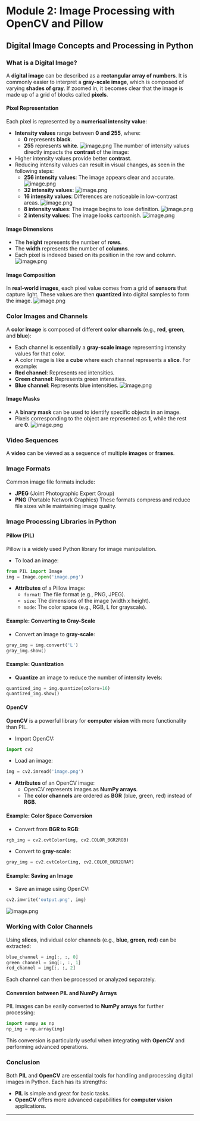 

# Module 2: Image Processing with OpenCV and Pillow
## Digital Image Concepts and Processing in Python
### What is a Digital Image?
A **digital image** can be described as a **rectangular array of numbers**. It is commonly easier to interpret a **gray-scale image**, which is composed of varying **shades of gray**. If zoomed in, it becomes clear that the image is made up of a grid of blocks called **pixels**.
#### Pixel Representation
Each pixel is represented by a **numerical intensity value**:
- **Intensity values** range between **0 and 255**, where:
	- **0** represents **black**.
	- **255** represents **white**.
![image.png](https://prod-files-secure.s3.us-west-2.amazonaws.com/03e82b26-cccb-4906-bb56-adabcbdc0655/fa1bb4aa-313a-44c2-a7b3-7fa4a8432b08/image.png?X-Amz-Algorithm=AWS4-HMAC-SHA256&X-Amz-Content-Sha256=UNSIGNED-PAYLOAD&X-Amz-Credential=ASIAZI2LB4663DR2QATV%2F20250203%2Fus-west-2%2Fs3%2Faws4_request&X-Amz-Date=20250203T231336Z&X-Amz-Expires=3600&X-Amz-Security-Token=IQoJb3JpZ2luX2VjEAcaCXVzLXdlc3QtMiJGMEQCIGkUBZbbFu3cgFgCZktt8Dz9kk%2FkdlEvtsur6BQ5B8%2BCAiAsmL7Jg2KIwx0h0cNhvaXWQ4%2F%2FeoctqKUSg2T96wGcuir%2FAwggEAAaDDYzNzQyMzE4MzgwNSIM7g9I7VxzDjsPshrmKtwDQ2lEGfJXEYPMbQg1WYFTm%2BHTi5Vt0gRqN40ye%2BzqaK0zB7e1JLCmyoCgU22%2FhFQEl4mL%2FN9tLHDKM9r3yCkcqOCJ%2B0nL3SWc0%2Fp6i1WfumO%2BaJh6dE7KHKaWd%2F7s3%2B4Qly13m1XnC2FkDEJCIfTgAyeKqmVF1BuRsddw0lhyopk4Sf%2Bh9snQAjcryJT%2F9MAq%2FF50Q%2BmZXRWilMrp1uOnyniZnPN5uxeRDW0DN91SnnnlZ9GCWpmRyeVuRtX7igZEFwzmZBh%2BvE3hZwKuZncvhr5iSxgBJP%2FBAml9EWZl8BTkmwdVi7kOyOdGIrZfzvSSnLr%2FH%2BbjMYW9XanTwQGN2Ybul4LT6FGM4QdBBTGQY8btv1k4wg%2BIpBue3BED0oPQGBhnr8DfabkvFPmjrW%2BsqJt4ndmaVZcwuOjrJ63i%2F1OOgLV4ucxQhWJd9KUkeD8fxST7Cv%2FeGZwRvEK1WYy8ciXVUXVaeBJkmkVX6JbrcCUZQJbkPzgu9hVykX%2BmOAwBx%2FQAaJvg9zDUmNQ%2BVV8Cn77FxPWNO5uIcuxXUXMpQ1KEb%2FtduTp2Eu6%2BLomzvdW1sQ9CQua68wlx%2B2lPupiqggFmybdX%2BuqEmbp99tEKbEv9zgtF4ToPIJHO6XAw0JOFvQY6pgGRfFa7sbeOGXOkwiaPN9Djm%2BWLp5WV6VbQZLdZyPvdsNyUQAHNazq8SuCuFWRuxISPsvcmc8dOJiWQnA6Uva5zLLS%2BvLo6DwQwUvVFWAbYNWDJk%2F2rHrzJ8rhTBOk0DIsuE5FfdcxYwq59TfB8ej%2BEFGFF523E8oPJB15FTv6eh8Ik3VXfOY%2FborTXk14PTbPDGiV9p%2FPH6lEd0ShkbSJgoSyXDQ1%2B&X-Amz-Signature=35f95690beac6b1725a3e0c04203fef19a3e2af4d9cdf4908eb017bd2a3e6287&X-Amz-SignedHeaders=host&x-id=GetObject)
The number of intensity values directly impacts the **contrast** of the image:
- Higher intensity values provide better **contrast**.
- Reducing intensity values can result in visual changes, as seen in the following steps:
	- **256 intensity values**: The image appears clear and accurate.
![image.png](https://prod-files-secure.s3.us-west-2.amazonaws.com/03e82b26-cccb-4906-bb56-adabcbdc0655/0de7dfb4-99dc-4b87-8932-5165b3c3b775/image.png?X-Amz-Algorithm=AWS4-HMAC-SHA256&X-Amz-Content-Sha256=UNSIGNED-PAYLOAD&X-Amz-Credential=ASIAZI2LB466RTCAJJUY%2F20250203%2Fus-west-2%2Fs3%2Faws4_request&X-Amz-Date=20250203T231336Z&X-Amz-Expires=3600&X-Amz-Security-Token=IQoJb3JpZ2luX2VjEAcaCXVzLXdlc3QtMiJHMEUCIBGfEsExmpwJh6lQGvqYGHEP%2FeAV32htSG5xVb5pY0tWAiEArsMFaxTkBDdHgJa5qLFvPj9e7NALHhFmhNcKyeEfz9Eq%2FwMIIBAAGgw2Mzc0MjMxODM4MDUiDNe77vpFvpE4d9CklCrcAz0s0FMHDY80%2FVypyBPUpRVA%2B7tWaJ7h2ET4jDtR5jIFrFqYbthqEyGgaIb8VE3HmK9G8MleoEnHiJypnBDxXdMVhbB677fGViLzJV03FWuR8jOyGU7gcH8%2ByDOfxoYgdy1lExveVMc9LcxNU7MHvBvFXjy0r7840mGgpu1WkjXqBTbVkVzeI3feIo%2FnAkwTT81NX6Xub%2BF16v%2FswhsPc1eSK5Tw9Q9OtcXuwxLw3SGk%2FHHDIvrucu8%2BxSU9vOFXbrZGeGCfiZgXNkBZlp4p%2FIxuD2q54yKwP%2BHL07lo1ipiin9a23SUGw%2FWRQ78v%2F9zI0g2XXe3UF5Ew47yFGw49DZ0jd6kfFgZYQsh4TJh512Hv1hgkQWgLAt9prxZIr1E9JbhcKhbvLd2Jk8BWKhbhNntQI%2F%2FdPC0hAY%2F4RKCjJsx46WbP%2FMlMDvcN5ZqI66%2BJZtXD5mta460%2FQ0auDrIo4DAD2jsbcafttvPkTfskGi9sKISs0VqbQUb0FMmABUqCa9Es1YiyesX%2FSe%2FPEsAn%2FgZDciBoM5z7V%2FNGbVIY81h94Jg3Ec92iC%2Fsi0s0N3OLsvx%2FBkqcR3E5q0car4znTHB3NT7CxH1GHgblEWXObDQ4vGkCbgTWoJRM1aNMLeUhb0GOqUBpZvy3%2Bkf0bDI2JHm393A%2FFdBuzBFmmT9BYxvRZmyNMibT%2BsYl9cPZFH3v%2FgeS7bf0Et8r2qUzzaiMQH%2F5GFs8DW4aY3prdfF1yW1lQ2Vi3Ktvvk8zLwTosHoBWi1JhHVItr%2F%2Fs%2BYyECpx2TNNM5SmhVjnNFFfwFjdOJVO6GAUYjriWdfYxbKJ7QUj49aZMipJ52b50Y7YHTPxcwW6jAiDIJr3Rac&X-Amz-Signature=f4278f0c96e25fc7950dbc6de3a1f5062776ed29015ba008374c0d7ec5e2cdee&X-Amz-SignedHeaders=host&x-id=GetObject)
	- **32 intensity values:**
![image.png](https://prod-files-secure.s3.us-west-2.amazonaws.com/03e82b26-cccb-4906-bb56-adabcbdc0655/7eb81f08-b190-4c5a-ba2b-2a498a15b2c4/image.png?X-Amz-Algorithm=AWS4-HMAC-SHA256&X-Amz-Content-Sha256=UNSIGNED-PAYLOAD&X-Amz-Credential=ASIAZI2LB466RTCAJJUY%2F20250203%2Fus-west-2%2Fs3%2Faws4_request&X-Amz-Date=20250203T231336Z&X-Amz-Expires=3600&X-Amz-Security-Token=IQoJb3JpZ2luX2VjEAcaCXVzLXdlc3QtMiJHMEUCIBGfEsExmpwJh6lQGvqYGHEP%2FeAV32htSG5xVb5pY0tWAiEArsMFaxTkBDdHgJa5qLFvPj9e7NALHhFmhNcKyeEfz9Eq%2FwMIIBAAGgw2Mzc0MjMxODM4MDUiDNe77vpFvpE4d9CklCrcAz0s0FMHDY80%2FVypyBPUpRVA%2B7tWaJ7h2ET4jDtR5jIFrFqYbthqEyGgaIb8VE3HmK9G8MleoEnHiJypnBDxXdMVhbB677fGViLzJV03FWuR8jOyGU7gcH8%2ByDOfxoYgdy1lExveVMc9LcxNU7MHvBvFXjy0r7840mGgpu1WkjXqBTbVkVzeI3feIo%2FnAkwTT81NX6Xub%2BF16v%2FswhsPc1eSK5Tw9Q9OtcXuwxLw3SGk%2FHHDIvrucu8%2BxSU9vOFXbrZGeGCfiZgXNkBZlp4p%2FIxuD2q54yKwP%2BHL07lo1ipiin9a23SUGw%2FWRQ78v%2F9zI0g2XXe3UF5Ew47yFGw49DZ0jd6kfFgZYQsh4TJh512Hv1hgkQWgLAt9prxZIr1E9JbhcKhbvLd2Jk8BWKhbhNntQI%2F%2FdPC0hAY%2F4RKCjJsx46WbP%2FMlMDvcN5ZqI66%2BJZtXD5mta460%2FQ0auDrIo4DAD2jsbcafttvPkTfskGi9sKISs0VqbQUb0FMmABUqCa9Es1YiyesX%2FSe%2FPEsAn%2FgZDciBoM5z7V%2FNGbVIY81h94Jg3Ec92iC%2Fsi0s0N3OLsvx%2FBkqcR3E5q0car4znTHB3NT7CxH1GHgblEWXObDQ4vGkCbgTWoJRM1aNMLeUhb0GOqUBpZvy3%2Bkf0bDI2JHm393A%2FFdBuzBFmmT9BYxvRZmyNMibT%2BsYl9cPZFH3v%2FgeS7bf0Et8r2qUzzaiMQH%2F5GFs8DW4aY3prdfF1yW1lQ2Vi3Ktvvk8zLwTosHoBWi1JhHVItr%2F%2Fs%2BYyECpx2TNNM5SmhVjnNFFfwFjdOJVO6GAUYjriWdfYxbKJ7QUj49aZMipJ52b50Y7YHTPxcwW6jAiDIJr3Rac&X-Amz-Signature=4a44e74e134667de5c935294bd9f042d24c80b85212cd88f4f279598b6a63105&X-Amz-SignedHeaders=host&x-id=GetObject)
	- **16 intensity values**: Differences are noticeable in low-contrast areas.
![image.png](https://prod-files-secure.s3.us-west-2.amazonaws.com/03e82b26-cccb-4906-bb56-adabcbdc0655/6bf56d44-9a14-4b7b-98c2-1f00b8630f0c/image.png?X-Amz-Algorithm=AWS4-HMAC-SHA256&X-Amz-Content-Sha256=UNSIGNED-PAYLOAD&X-Amz-Credential=ASIAZI2LB466RTCAJJUY%2F20250203%2Fus-west-2%2Fs3%2Faws4_request&X-Amz-Date=20250203T231336Z&X-Amz-Expires=3600&X-Amz-Security-Token=IQoJb3JpZ2luX2VjEAcaCXVzLXdlc3QtMiJHMEUCIBGfEsExmpwJh6lQGvqYGHEP%2FeAV32htSG5xVb5pY0tWAiEArsMFaxTkBDdHgJa5qLFvPj9e7NALHhFmhNcKyeEfz9Eq%2FwMIIBAAGgw2Mzc0MjMxODM4MDUiDNe77vpFvpE4d9CklCrcAz0s0FMHDY80%2FVypyBPUpRVA%2B7tWaJ7h2ET4jDtR5jIFrFqYbthqEyGgaIb8VE3HmK9G8MleoEnHiJypnBDxXdMVhbB677fGViLzJV03FWuR8jOyGU7gcH8%2ByDOfxoYgdy1lExveVMc9LcxNU7MHvBvFXjy0r7840mGgpu1WkjXqBTbVkVzeI3feIo%2FnAkwTT81NX6Xub%2BF16v%2FswhsPc1eSK5Tw9Q9OtcXuwxLw3SGk%2FHHDIvrucu8%2BxSU9vOFXbrZGeGCfiZgXNkBZlp4p%2FIxuD2q54yKwP%2BHL07lo1ipiin9a23SUGw%2FWRQ78v%2F9zI0g2XXe3UF5Ew47yFGw49DZ0jd6kfFgZYQsh4TJh512Hv1hgkQWgLAt9prxZIr1E9JbhcKhbvLd2Jk8BWKhbhNntQI%2F%2FdPC0hAY%2F4RKCjJsx46WbP%2FMlMDvcN5ZqI66%2BJZtXD5mta460%2FQ0auDrIo4DAD2jsbcafttvPkTfskGi9sKISs0VqbQUb0FMmABUqCa9Es1YiyesX%2FSe%2FPEsAn%2FgZDciBoM5z7V%2FNGbVIY81h94Jg3Ec92iC%2Fsi0s0N3OLsvx%2FBkqcR3E5q0car4znTHB3NT7CxH1GHgblEWXObDQ4vGkCbgTWoJRM1aNMLeUhb0GOqUBpZvy3%2Bkf0bDI2JHm393A%2FFdBuzBFmmT9BYxvRZmyNMibT%2BsYl9cPZFH3v%2FgeS7bf0Et8r2qUzzaiMQH%2F5GFs8DW4aY3prdfF1yW1lQ2Vi3Ktvvk8zLwTosHoBWi1JhHVItr%2F%2Fs%2BYyECpx2TNNM5SmhVjnNFFfwFjdOJVO6GAUYjriWdfYxbKJ7QUj49aZMipJ52b50Y7YHTPxcwW6jAiDIJr3Rac&X-Amz-Signature=9dd20076cc628b46a9f32b6199d194fb7d564ff17cbec8018d466a225adcc275&X-Amz-SignedHeaders=host&x-id=GetObject)
	- **8 intensity values**: The image begins to lose definition.
![image.png](https://prod-files-secure.s3.us-west-2.amazonaws.com/03e82b26-cccb-4906-bb56-adabcbdc0655/cca05878-ca1a-43e0-8bec-1d146756f9ae/image.png?X-Amz-Algorithm=AWS4-HMAC-SHA256&X-Amz-Content-Sha256=UNSIGNED-PAYLOAD&X-Amz-Credential=ASIAZI2LB466RTCAJJUY%2F20250203%2Fus-west-2%2Fs3%2Faws4_request&X-Amz-Date=20250203T231336Z&X-Amz-Expires=3600&X-Amz-Security-Token=IQoJb3JpZ2luX2VjEAcaCXVzLXdlc3QtMiJHMEUCIBGfEsExmpwJh6lQGvqYGHEP%2FeAV32htSG5xVb5pY0tWAiEArsMFaxTkBDdHgJa5qLFvPj9e7NALHhFmhNcKyeEfz9Eq%2FwMIIBAAGgw2Mzc0MjMxODM4MDUiDNe77vpFvpE4d9CklCrcAz0s0FMHDY80%2FVypyBPUpRVA%2B7tWaJ7h2ET4jDtR5jIFrFqYbthqEyGgaIb8VE3HmK9G8MleoEnHiJypnBDxXdMVhbB677fGViLzJV03FWuR8jOyGU7gcH8%2ByDOfxoYgdy1lExveVMc9LcxNU7MHvBvFXjy0r7840mGgpu1WkjXqBTbVkVzeI3feIo%2FnAkwTT81NX6Xub%2BF16v%2FswhsPc1eSK5Tw9Q9OtcXuwxLw3SGk%2FHHDIvrucu8%2BxSU9vOFXbrZGeGCfiZgXNkBZlp4p%2FIxuD2q54yKwP%2BHL07lo1ipiin9a23SUGw%2FWRQ78v%2F9zI0g2XXe3UF5Ew47yFGw49DZ0jd6kfFgZYQsh4TJh512Hv1hgkQWgLAt9prxZIr1E9JbhcKhbvLd2Jk8BWKhbhNntQI%2F%2FdPC0hAY%2F4RKCjJsx46WbP%2FMlMDvcN5ZqI66%2BJZtXD5mta460%2FQ0auDrIo4DAD2jsbcafttvPkTfskGi9sKISs0VqbQUb0FMmABUqCa9Es1YiyesX%2FSe%2FPEsAn%2FgZDciBoM5z7V%2FNGbVIY81h94Jg3Ec92iC%2Fsi0s0N3OLsvx%2FBkqcR3E5q0car4znTHB3NT7CxH1GHgblEWXObDQ4vGkCbgTWoJRM1aNMLeUhb0GOqUBpZvy3%2Bkf0bDI2JHm393A%2FFdBuzBFmmT9BYxvRZmyNMibT%2BsYl9cPZFH3v%2FgeS7bf0Et8r2qUzzaiMQH%2F5GFs8DW4aY3prdfF1yW1lQ2Vi3Ktvvk8zLwTosHoBWi1JhHVItr%2F%2Fs%2BYyECpx2TNNM5SmhVjnNFFfwFjdOJVO6GAUYjriWdfYxbKJ7QUj49aZMipJ52b50Y7YHTPxcwW6jAiDIJr3Rac&X-Amz-Signature=f9e69612d5b2527764d18f27ec8b257f495deeccee1877014c63c8d3fae5ac84&X-Amz-SignedHeaders=host&x-id=GetObject)
	- **2 intensity values**: The image looks cartoonish.
![image.png](https://prod-files-secure.s3.us-west-2.amazonaws.com/03e82b26-cccb-4906-bb56-adabcbdc0655/12da64d7-6b97-44e0-bc2c-52b9c47ce212/image.png?X-Amz-Algorithm=AWS4-HMAC-SHA256&X-Amz-Content-Sha256=UNSIGNED-PAYLOAD&X-Amz-Credential=ASIAZI2LB466RTCAJJUY%2F20250203%2Fus-west-2%2Fs3%2Faws4_request&X-Amz-Date=20250203T231336Z&X-Amz-Expires=3600&X-Amz-Security-Token=IQoJb3JpZ2luX2VjEAcaCXVzLXdlc3QtMiJHMEUCIBGfEsExmpwJh6lQGvqYGHEP%2FeAV32htSG5xVb5pY0tWAiEArsMFaxTkBDdHgJa5qLFvPj9e7NALHhFmhNcKyeEfz9Eq%2FwMIIBAAGgw2Mzc0MjMxODM4MDUiDNe77vpFvpE4d9CklCrcAz0s0FMHDY80%2FVypyBPUpRVA%2B7tWaJ7h2ET4jDtR5jIFrFqYbthqEyGgaIb8VE3HmK9G8MleoEnHiJypnBDxXdMVhbB677fGViLzJV03FWuR8jOyGU7gcH8%2ByDOfxoYgdy1lExveVMc9LcxNU7MHvBvFXjy0r7840mGgpu1WkjXqBTbVkVzeI3feIo%2FnAkwTT81NX6Xub%2BF16v%2FswhsPc1eSK5Tw9Q9OtcXuwxLw3SGk%2FHHDIvrucu8%2BxSU9vOFXbrZGeGCfiZgXNkBZlp4p%2FIxuD2q54yKwP%2BHL07lo1ipiin9a23SUGw%2FWRQ78v%2F9zI0g2XXe3UF5Ew47yFGw49DZ0jd6kfFgZYQsh4TJh512Hv1hgkQWgLAt9prxZIr1E9JbhcKhbvLd2Jk8BWKhbhNntQI%2F%2FdPC0hAY%2F4RKCjJsx46WbP%2FMlMDvcN5ZqI66%2BJZtXD5mta460%2FQ0auDrIo4DAD2jsbcafttvPkTfskGi9sKISs0VqbQUb0FMmABUqCa9Es1YiyesX%2FSe%2FPEsAn%2FgZDciBoM5z7V%2FNGbVIY81h94Jg3Ec92iC%2Fsi0s0N3OLsvx%2FBkqcR3E5q0car4znTHB3NT7CxH1GHgblEWXObDQ4vGkCbgTWoJRM1aNMLeUhb0GOqUBpZvy3%2Bkf0bDI2JHm393A%2FFdBuzBFmmT9BYxvRZmyNMibT%2BsYl9cPZFH3v%2FgeS7bf0Et8r2qUzzaiMQH%2F5GFs8DW4aY3prdfF1yW1lQ2Vi3Ktvvk8zLwTosHoBWi1JhHVItr%2F%2Fs%2BYyECpx2TNNM5SmhVjnNFFfwFjdOJVO6GAUYjriWdfYxbKJ7QUj49aZMipJ52b50Y7YHTPxcwW6jAiDIJr3Rac&X-Amz-Signature=70e1ee03e07e974d37560fa9dd17c1dd3e4c078d92915408ba0ffd70285e5edd&X-Amz-SignedHeaders=host&x-id=GetObject)
#### Image Dimensions
- The **height** represents the number of **rows**.
- The **width** represents the number of **columns**.
- Each pixel is indexed based on its position in the row and column.
![image.png](https://prod-files-secure.s3.us-west-2.amazonaws.com/03e82b26-cccb-4906-bb56-adabcbdc0655/ff056335-e79e-4491-b508-30cd45b6c194/image.png?X-Amz-Algorithm=AWS4-HMAC-SHA256&X-Amz-Content-Sha256=UNSIGNED-PAYLOAD&X-Amz-Credential=ASIAZI2LB4663DR2QATV%2F20250203%2Fus-west-2%2Fs3%2Faws4_request&X-Amz-Date=20250203T231336Z&X-Amz-Expires=3600&X-Amz-Security-Token=IQoJb3JpZ2luX2VjEAcaCXVzLXdlc3QtMiJGMEQCIGkUBZbbFu3cgFgCZktt8Dz9kk%2FkdlEvtsur6BQ5B8%2BCAiAsmL7Jg2KIwx0h0cNhvaXWQ4%2F%2FeoctqKUSg2T96wGcuir%2FAwggEAAaDDYzNzQyMzE4MzgwNSIM7g9I7VxzDjsPshrmKtwDQ2lEGfJXEYPMbQg1WYFTm%2BHTi5Vt0gRqN40ye%2BzqaK0zB7e1JLCmyoCgU22%2FhFQEl4mL%2FN9tLHDKM9r3yCkcqOCJ%2B0nL3SWc0%2Fp6i1WfumO%2BaJh6dE7KHKaWd%2F7s3%2B4Qly13m1XnC2FkDEJCIfTgAyeKqmVF1BuRsddw0lhyopk4Sf%2Bh9snQAjcryJT%2F9MAq%2FF50Q%2BmZXRWilMrp1uOnyniZnPN5uxeRDW0DN91SnnnlZ9GCWpmRyeVuRtX7igZEFwzmZBh%2BvE3hZwKuZncvhr5iSxgBJP%2FBAml9EWZl8BTkmwdVi7kOyOdGIrZfzvSSnLr%2FH%2BbjMYW9XanTwQGN2Ybul4LT6FGM4QdBBTGQY8btv1k4wg%2BIpBue3BED0oPQGBhnr8DfabkvFPmjrW%2BsqJt4ndmaVZcwuOjrJ63i%2F1OOgLV4ucxQhWJd9KUkeD8fxST7Cv%2FeGZwRvEK1WYy8ciXVUXVaeBJkmkVX6JbrcCUZQJbkPzgu9hVykX%2BmOAwBx%2FQAaJvg9zDUmNQ%2BVV8Cn77FxPWNO5uIcuxXUXMpQ1KEb%2FtduTp2Eu6%2BLomzvdW1sQ9CQua68wlx%2B2lPupiqggFmybdX%2BuqEmbp99tEKbEv9zgtF4ToPIJHO6XAw0JOFvQY6pgGRfFa7sbeOGXOkwiaPN9Djm%2BWLp5WV6VbQZLdZyPvdsNyUQAHNazq8SuCuFWRuxISPsvcmc8dOJiWQnA6Uva5zLLS%2BvLo6DwQwUvVFWAbYNWDJk%2F2rHrzJ8rhTBOk0DIsuE5FfdcxYwq59TfB8ej%2BEFGFF523E8oPJB15FTv6eh8Ik3VXfOY%2FborTXk14PTbPDGiV9p%2FPH6lEd0ShkbSJgoSyXDQ1%2B&X-Amz-Signature=3d480de7b4cabb4caf7fcef013809c20e9cca1fdb5db7cc40fdea3d56385b52d&X-Amz-SignedHeaders=host&x-id=GetObject)
#### Image Composition
In **real-world images**, each pixel value comes from a grid of **sensors** that capture light. These values are then **quantized** into digital samples to form the image.
![image.png](https://prod-files-secure.s3.us-west-2.amazonaws.com/03e82b26-cccb-4906-bb56-adabcbdc0655/0c721ea0-409b-4d32-b630-a00d6f170d18/image.png?X-Amz-Algorithm=AWS4-HMAC-SHA256&X-Amz-Content-Sha256=UNSIGNED-PAYLOAD&X-Amz-Credential=ASIAZI2LB4663DR2QATV%2F20250203%2Fus-west-2%2Fs3%2Faws4_request&X-Amz-Date=20250203T231336Z&X-Amz-Expires=3600&X-Amz-Security-Token=IQoJb3JpZ2luX2VjEAcaCXVzLXdlc3QtMiJGMEQCIGkUBZbbFu3cgFgCZktt8Dz9kk%2FkdlEvtsur6BQ5B8%2BCAiAsmL7Jg2KIwx0h0cNhvaXWQ4%2F%2FeoctqKUSg2T96wGcuir%2FAwggEAAaDDYzNzQyMzE4MzgwNSIM7g9I7VxzDjsPshrmKtwDQ2lEGfJXEYPMbQg1WYFTm%2BHTi5Vt0gRqN40ye%2BzqaK0zB7e1JLCmyoCgU22%2FhFQEl4mL%2FN9tLHDKM9r3yCkcqOCJ%2B0nL3SWc0%2Fp6i1WfumO%2BaJh6dE7KHKaWd%2F7s3%2B4Qly13m1XnC2FkDEJCIfTgAyeKqmVF1BuRsddw0lhyopk4Sf%2Bh9snQAjcryJT%2F9MAq%2FF50Q%2BmZXRWilMrp1uOnyniZnPN5uxeRDW0DN91SnnnlZ9GCWpmRyeVuRtX7igZEFwzmZBh%2BvE3hZwKuZncvhr5iSxgBJP%2FBAml9EWZl8BTkmwdVi7kOyOdGIrZfzvSSnLr%2FH%2BbjMYW9XanTwQGN2Ybul4LT6FGM4QdBBTGQY8btv1k4wg%2BIpBue3BED0oPQGBhnr8DfabkvFPmjrW%2BsqJt4ndmaVZcwuOjrJ63i%2F1OOgLV4ucxQhWJd9KUkeD8fxST7Cv%2FeGZwRvEK1WYy8ciXVUXVaeBJkmkVX6JbrcCUZQJbkPzgu9hVykX%2BmOAwBx%2FQAaJvg9zDUmNQ%2BVV8Cn77FxPWNO5uIcuxXUXMpQ1KEb%2FtduTp2Eu6%2BLomzvdW1sQ9CQua68wlx%2B2lPupiqggFmybdX%2BuqEmbp99tEKbEv9zgtF4ToPIJHO6XAw0JOFvQY6pgGRfFa7sbeOGXOkwiaPN9Djm%2BWLp5WV6VbQZLdZyPvdsNyUQAHNazq8SuCuFWRuxISPsvcmc8dOJiWQnA6Uva5zLLS%2BvLo6DwQwUvVFWAbYNWDJk%2F2rHrzJ8rhTBOk0DIsuE5FfdcxYwq59TfB8ej%2BEFGFF523E8oPJB15FTv6eh8Ik3VXfOY%2FborTXk14PTbPDGiV9p%2FPH6lEd0ShkbSJgoSyXDQ1%2B&X-Amz-Signature=175ef3462520655c6c69a94415cf995e590a0f9bd937f561e15d725fc84fb4d1&X-Amz-SignedHeaders=host&x-id=GetObject)
### Color Images and Channels
A **color image** is composed of different **color channels** (e.g., **red**, **green**, and **blue**):
- Each channel is essentially a **gray-scale image** representing intensity values for that color.
- A color image is like a **cube** where each channel represents a **slice**.
For example:
- **Red channel**: Represents red intensities.
- **Green channel**: Represents green intensities.
- **Blue channel**: Represents blue intensities.
![image.png](https://prod-files-secure.s3.us-west-2.amazonaws.com/03e82b26-cccb-4906-bb56-adabcbdc0655/c0cc17c9-842f-413f-82e8-f3f44278cf74/image.png?X-Amz-Algorithm=AWS4-HMAC-SHA256&X-Amz-Content-Sha256=UNSIGNED-PAYLOAD&X-Amz-Credential=ASIAZI2LB4663DR2QATV%2F20250203%2Fus-west-2%2Fs3%2Faws4_request&X-Amz-Date=20250203T231336Z&X-Amz-Expires=3600&X-Amz-Security-Token=IQoJb3JpZ2luX2VjEAcaCXVzLXdlc3QtMiJGMEQCIGkUBZbbFu3cgFgCZktt8Dz9kk%2FkdlEvtsur6BQ5B8%2BCAiAsmL7Jg2KIwx0h0cNhvaXWQ4%2F%2FeoctqKUSg2T96wGcuir%2FAwggEAAaDDYzNzQyMzE4MzgwNSIM7g9I7VxzDjsPshrmKtwDQ2lEGfJXEYPMbQg1WYFTm%2BHTi5Vt0gRqN40ye%2BzqaK0zB7e1JLCmyoCgU22%2FhFQEl4mL%2FN9tLHDKM9r3yCkcqOCJ%2B0nL3SWc0%2Fp6i1WfumO%2BaJh6dE7KHKaWd%2F7s3%2B4Qly13m1XnC2FkDEJCIfTgAyeKqmVF1BuRsddw0lhyopk4Sf%2Bh9snQAjcryJT%2F9MAq%2FF50Q%2BmZXRWilMrp1uOnyniZnPN5uxeRDW0DN91SnnnlZ9GCWpmRyeVuRtX7igZEFwzmZBh%2BvE3hZwKuZncvhr5iSxgBJP%2FBAml9EWZl8BTkmwdVi7kOyOdGIrZfzvSSnLr%2FH%2BbjMYW9XanTwQGN2Ybul4LT6FGM4QdBBTGQY8btv1k4wg%2BIpBue3BED0oPQGBhnr8DfabkvFPmjrW%2BsqJt4ndmaVZcwuOjrJ63i%2F1OOgLV4ucxQhWJd9KUkeD8fxST7Cv%2FeGZwRvEK1WYy8ciXVUXVaeBJkmkVX6JbrcCUZQJbkPzgu9hVykX%2BmOAwBx%2FQAaJvg9zDUmNQ%2BVV8Cn77FxPWNO5uIcuxXUXMpQ1KEb%2FtduTp2Eu6%2BLomzvdW1sQ9CQua68wlx%2B2lPupiqggFmybdX%2BuqEmbp99tEKbEv9zgtF4ToPIJHO6XAw0JOFvQY6pgGRfFa7sbeOGXOkwiaPN9Djm%2BWLp5WV6VbQZLdZyPvdsNyUQAHNazq8SuCuFWRuxISPsvcmc8dOJiWQnA6Uva5zLLS%2BvLo6DwQwUvVFWAbYNWDJk%2F2rHrzJ8rhTBOk0DIsuE5FfdcxYwq59TfB8ej%2BEFGFF523E8oPJB15FTv6eh8Ik3VXfOY%2FborTXk14PTbPDGiV9p%2FPH6lEd0ShkbSJgoSyXDQ1%2B&X-Amz-Signature=4b2043bce571d575cea2a85c77762032cf8a6ad38a72f00d0f5eba46ef6b07b7&X-Amz-SignedHeaders=host&x-id=GetObject)
#### Image Masks
- A **binary mask** can be used to identify specific objects in an image.
- Pixels corresponding to the object are represented as **1**, while the rest are **0**.
![image.png](https://prod-files-secure.s3.us-west-2.amazonaws.com/03e82b26-cccb-4906-bb56-adabcbdc0655/667eab4d-d19d-4618-81d0-663b6beb002c/image.png?X-Amz-Algorithm=AWS4-HMAC-SHA256&X-Amz-Content-Sha256=UNSIGNED-PAYLOAD&X-Amz-Credential=ASIAZI2LB4663DR2QATV%2F20250203%2Fus-west-2%2Fs3%2Faws4_request&X-Amz-Date=20250203T231336Z&X-Amz-Expires=3600&X-Amz-Security-Token=IQoJb3JpZ2luX2VjEAcaCXVzLXdlc3QtMiJGMEQCIGkUBZbbFu3cgFgCZktt8Dz9kk%2FkdlEvtsur6BQ5B8%2BCAiAsmL7Jg2KIwx0h0cNhvaXWQ4%2F%2FeoctqKUSg2T96wGcuir%2FAwggEAAaDDYzNzQyMzE4MzgwNSIM7g9I7VxzDjsPshrmKtwDQ2lEGfJXEYPMbQg1WYFTm%2BHTi5Vt0gRqN40ye%2BzqaK0zB7e1JLCmyoCgU22%2FhFQEl4mL%2FN9tLHDKM9r3yCkcqOCJ%2B0nL3SWc0%2Fp6i1WfumO%2BaJh6dE7KHKaWd%2F7s3%2B4Qly13m1XnC2FkDEJCIfTgAyeKqmVF1BuRsddw0lhyopk4Sf%2Bh9snQAjcryJT%2F9MAq%2FF50Q%2BmZXRWilMrp1uOnyniZnPN5uxeRDW0DN91SnnnlZ9GCWpmRyeVuRtX7igZEFwzmZBh%2BvE3hZwKuZncvhr5iSxgBJP%2FBAml9EWZl8BTkmwdVi7kOyOdGIrZfzvSSnLr%2FH%2BbjMYW9XanTwQGN2Ybul4LT6FGM4QdBBTGQY8btv1k4wg%2BIpBue3BED0oPQGBhnr8DfabkvFPmjrW%2BsqJt4ndmaVZcwuOjrJ63i%2F1OOgLV4ucxQhWJd9KUkeD8fxST7Cv%2FeGZwRvEK1WYy8ciXVUXVaeBJkmkVX6JbrcCUZQJbkPzgu9hVykX%2BmOAwBx%2FQAaJvg9zDUmNQ%2BVV8Cn77FxPWNO5uIcuxXUXMpQ1KEb%2FtduTp2Eu6%2BLomzvdW1sQ9CQua68wlx%2B2lPupiqggFmybdX%2BuqEmbp99tEKbEv9zgtF4ToPIJHO6XAw0JOFvQY6pgGRfFa7sbeOGXOkwiaPN9Djm%2BWLp5WV6VbQZLdZyPvdsNyUQAHNazq8SuCuFWRuxISPsvcmc8dOJiWQnA6Uva5zLLS%2BvLo6DwQwUvVFWAbYNWDJk%2F2rHrzJ8rhTBOk0DIsuE5FfdcxYwq59TfB8ej%2BEFGFF523E8oPJB15FTv6eh8Ik3VXfOY%2FborTXk14PTbPDGiV9p%2FPH6lEd0ShkbSJgoSyXDQ1%2B&X-Amz-Signature=af9d7577bae6cf8e8ef8ab69c16c09456e5b2f8088821c6df50d015fa5c9fdb4&X-Amz-SignedHeaders=host&x-id=GetObject)
### Video Sequences
A **video** can be viewed as a sequence of multiple **images** or **frames**.
### Image Formats
Common image file formats include:
- **JPEG** (Joint Photographic Expert Group)
- **PNG** (Portable Network Graphics)
These formats compress and reduce file sizes while maintaining image quality.
### Image Processing Libraries in Python
#### Pillow (PIL)
Pillow is a widely used Python library for image manipulation.
- To load an image:
```python
from PIL import Image
img = Image.open('image.png')
```
- **Attributes** of a Pillow image:
	- `format`: The file format (e.g., PNG, JPEG).
	- `size`: The dimensions of the image (width x height).
	- `mode`: The color space (e.g., RGB, L for grayscale).
#### Example: Converting to Gray-Scale
- Convert an image to **gray-scale**:
```python
gray_img = img.convert('L')
gray_img.show()
```
#### Example: Quantization
- **Quantize** an image to reduce the number of intensity levels:
```python
quantized_img = img.quantize(colors=16)
quantized_img.show()
```
#### OpenCV
**OpenCV** is a powerful library for **computer vision** with more functionality than PIL.
- Import OpenCV:
```python
import cv2
```
- Load an image:
```python
img = cv2.imread('image.png')
```
- **Attributes** of an OpenCV image:
	- OpenCV represents images as **NumPy arrays**.
	- The **color channels** are ordered as **BGR** (blue, green, red) instead of **RGB**.
#### Example: Color Space Conversion
- Convert from **BGR to RGB**:
```python
rgb_img = cv2.cvtColor(img, cv2.COLOR_BGR2RGB)
```
- Convert to **gray-scale**:
```python
gray_img = cv2.cvtColor(img, cv2.COLOR_BGR2GRAY)
```
#### Example: Saving an Image
- Save an image using OpenCV:
```python
cv2.imwrite('output.png', img)
```
![image.png](https://prod-files-secure.s3.us-west-2.amazonaws.com/03e82b26-cccb-4906-bb56-adabcbdc0655/25fcc977-54ea-484c-997e-9b6bd016f347/image.png?X-Amz-Algorithm=AWS4-HMAC-SHA256&X-Amz-Content-Sha256=UNSIGNED-PAYLOAD&X-Amz-Credential=ASIAZI2LB4663DR2QATV%2F20250203%2Fus-west-2%2Fs3%2Faws4_request&X-Amz-Date=20250203T231336Z&X-Amz-Expires=3600&X-Amz-Security-Token=IQoJb3JpZ2luX2VjEAcaCXVzLXdlc3QtMiJGMEQCIGkUBZbbFu3cgFgCZktt8Dz9kk%2FkdlEvtsur6BQ5B8%2BCAiAsmL7Jg2KIwx0h0cNhvaXWQ4%2F%2FeoctqKUSg2T96wGcuir%2FAwggEAAaDDYzNzQyMzE4MzgwNSIM7g9I7VxzDjsPshrmKtwDQ2lEGfJXEYPMbQg1WYFTm%2BHTi5Vt0gRqN40ye%2BzqaK0zB7e1JLCmyoCgU22%2FhFQEl4mL%2FN9tLHDKM9r3yCkcqOCJ%2B0nL3SWc0%2Fp6i1WfumO%2BaJh6dE7KHKaWd%2F7s3%2B4Qly13m1XnC2FkDEJCIfTgAyeKqmVF1BuRsddw0lhyopk4Sf%2Bh9snQAjcryJT%2F9MAq%2FF50Q%2BmZXRWilMrp1uOnyniZnPN5uxeRDW0DN91SnnnlZ9GCWpmRyeVuRtX7igZEFwzmZBh%2BvE3hZwKuZncvhr5iSxgBJP%2FBAml9EWZl8BTkmwdVi7kOyOdGIrZfzvSSnLr%2FH%2BbjMYW9XanTwQGN2Ybul4LT6FGM4QdBBTGQY8btv1k4wg%2BIpBue3BED0oPQGBhnr8DfabkvFPmjrW%2BsqJt4ndmaVZcwuOjrJ63i%2F1OOgLV4ucxQhWJd9KUkeD8fxST7Cv%2FeGZwRvEK1WYy8ciXVUXVaeBJkmkVX6JbrcCUZQJbkPzgu9hVykX%2BmOAwBx%2FQAaJvg9zDUmNQ%2BVV8Cn77FxPWNO5uIcuxXUXMpQ1KEb%2FtduTp2Eu6%2BLomzvdW1sQ9CQua68wlx%2B2lPupiqggFmybdX%2BuqEmbp99tEKbEv9zgtF4ToPIJHO6XAw0JOFvQY6pgGRfFa7sbeOGXOkwiaPN9Djm%2BWLp5WV6VbQZLdZyPvdsNyUQAHNazq8SuCuFWRuxISPsvcmc8dOJiWQnA6Uva5zLLS%2BvLo6DwQwUvVFWAbYNWDJk%2F2rHrzJ8rhTBOk0DIsuE5FfdcxYwq59TfB8ej%2BEFGFF523E8oPJB15FTv6eh8Ik3VXfOY%2FborTXk14PTbPDGiV9p%2FPH6lEd0ShkbSJgoSyXDQ1%2B&X-Amz-Signature=6cc6a614478679efba33848765fe9ece6e93cce14b6dae90ce2b8c2f9e2f53f6&X-Amz-SignedHeaders=host&x-id=GetObject)
### Working with Color Channels
Using **slices**, individual color channels (e.g., **blue**, **green**, **red**) can be extracted:
```python
blue_channel = img[:, :, 0]
green_channel = img[:, :, 1]
red_channel = img[:, :, 2]
```
Each channel can then be processed or analyzed separately.
#### Conversion between PIL and NumPy Arrays
PIL images can be easily converted to **NumPy arrays** for further processing:
```python
import numpy as np
np_img = np.array(img)
```
This conversion is particularly useful when integrating with **OpenCV** and performing advanced operations.
### Conclusion
Both **PIL** and **OpenCV** are essential tools for handling and processing digital images in Python. Each has its strengths:
- **PIL** is simple and great for basic tasks.
- **OpenCV** offers more advanced capabilities for **computer vision** applications.
___


